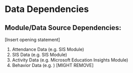 # Data Dependencies

## Module/Data Source Dependencies:
\[Insert opening statement\]
1. Attendance Data (e.g. SIS Module)
2. SIS Data (e.g. SIS Module)
3. Activity Data (e.g. Microsoft Education Insights Module)
4. Behavior Data (e.g. ) \[MIGHT REMOVE\]

